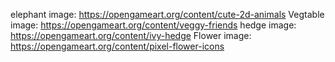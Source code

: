 elephant image: https://opengameart.org/content/cute-2d-animals
Vegtable image: https://opengameart.org/content/veggy-friends
hedge image: https://opengameart.org/content/ivy-hedge
Flower image: https://opengameart.org/content/pixel-flower-icons